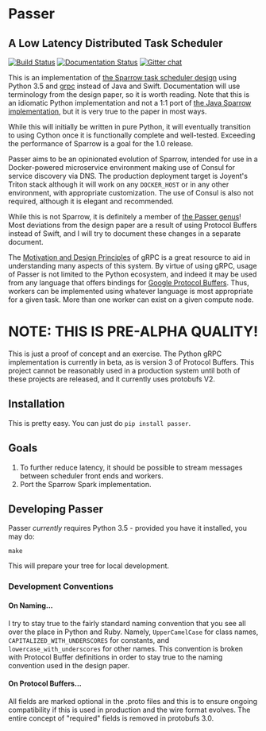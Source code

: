 # Passer 
## A Low Latency Distributed Task Scheduler
[![Build Status](https://travis-ci.org/hypoalex/passer.svg)](https://travis-ci.org/hypoalex/passer)
[![Documentation Status](https://readthedocs.org/projects/passer/badge/?version=latest)](http://passer.readthedocs.org/en/latest)
[![Gitter chat](https://badges.gitter.im/hypoalex/passer.png)](https://gitter.im/hypoalex/passer)


This is an implementation of [the Sparrow task scheduler design](sparrow.pdf) 
using Python 3.5 and [grpc](http://www.grpc.io/) instead of Java and Swift. 
Documentation will use terminology from the design paper, so it is worth 
reading. Note that this is an idiomatic Python implementation and not a 1:1
port of [the Java Sparrow implementation](https://github.com/radlab/sparrow/),
but it is very true to the paper in most ways.

While this will initially be written in pure Python, it will eventually 
transition to using Cython once it is functionally complete and well-tested.
Exceeding the performance of Sparrow is a goal for the 1.0 release.

Passer aims to be an opinionated evolution of Sparrow, intended for use in a 
Docker-powered microservice environment making use of Consul for service 
discovery via DNS. The production deployment target is Joyent's Triton stack 
although it will work on any `DOCKER_HOST` or in any other environment, 
with appropriate customization. The use of Consul is also not required, 
although it is elegant and recommended.

While this is not Sparrow, it is definitely a member of 
[the Passer genus](https://en.wikipedia.org/wiki/Passer)! Most deviations from 
the design paper are a result of using Protocol Buffers instead of Swift, and I 
will try to document these changes in a separate document.

The [Motivation and Design Principles](http://www.grpc.io/blog/principles) of 
gRPC is a great resource to aid in understanding many aspects of this system. 
By virtue of using gRPC, usage of Passer is not limited to the Python 
ecosystem, and indeed it may be used from any language that offers bindings for 
[Google Protocol Buffers](https://developers.google.com/protocol-buffers/).
Thus, workers can be implemented using whatever language is most appropriate
for a given task. More than one worker can exist on a given compute node.

# NOTE: THIS IS PRE-ALPHA QUALITY! #

This is just a proof of concept and an exercise. The Python gRPC implementation 
is currently in beta, as is version 3 of Protocol Buffers. This project cannot 
be reasonably used in a production system until both of these projects are 
released, and it currently uses protobufs V2. 

## Installation

This is pretty easy. You can just do `pip install passer`.

## Goals

1. To further reduce latency, it should be possible to stream messages between  scheduler front ends and workers. 
2. Port the Sparrow Spark implementation.


## Developing Passer

Passer *currently* requires Python 3.5 - provided you have it installed, you may do:

    make

This will prepare your tree for local development.

### Development Conventions

#### On Naming...

I try to stay true to the fairly standard naming convention that you see all 
over the place in Python and Ruby. Namely, `UpperCamelCase` for class names, 
`CAPITALIZED_WITH_UNDERSCORES` for constants, and `lowercase_with_underscores`
for other names. This convention is broken with Protocol Buffer definitions in 
order to stay true to the naming convention used in the design paper.

#### On Protocol Buffers...

All fields are marked optional in the .proto files and this is to ensure 
ongoing compatibility if this is used in production and the wire format evolves.
The entire concept of "required" fields is removed in protobufs 3.0.